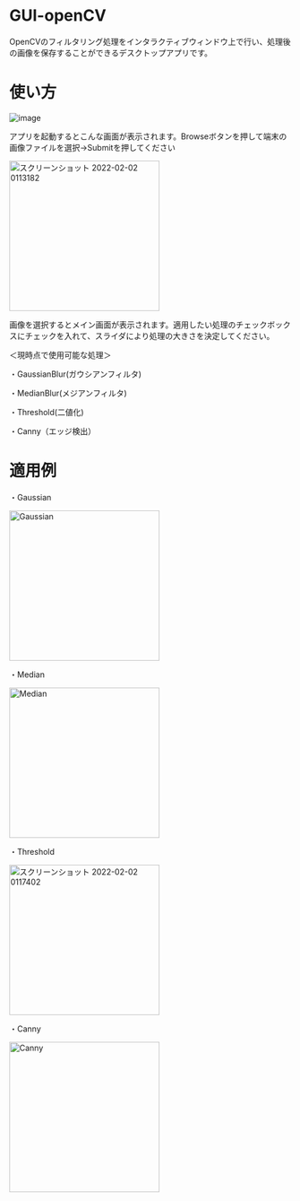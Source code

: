# GUI-openCV
OpenCVのフィルタリング処理をインタラクティブウィンドウ上で行い、処理後の画像を保存することができるデスクトップアプリです。

# 使い方


![image](https://user-images.githubusercontent.com/79455149/152005322-0790e2bc-10fe-4d7b-b6e9-7bc54775a43d.png)

アプリを起動するとこんな画面が表示されます。Browseボタンを押して端末の画像ファイルを選択→Submitを押してください

<img width="268" alt="スクリーンショット 2022-02-02 0113182" src="https://user-images.githubusercontent.com/79455149/152006285-335ec95f-a10c-4605-a82b-9f32d46c8582.png">

画像を選択するとメイン画面が表示されます。適用したい処理のチェックボックスにチェックを入れて、スライダにより処理の大きさを決定してください。

＜現時点で使用可能な処理＞

・GaussianBlur(ガウシアンフィルタ)

・MedianBlur(メジアンフィルタ)

・Threshold(二値化)

・Canny（エッジ検出）

# 適用例

・Gaussian

<img width="268" alt="Gaussian" src="https://user-images.githubusercontent.com/79455149/152008503-b0a69380-839d-4ba7-9a71-de9dcc9cf406.png">

・Median

<img width="268" alt="Median" src="https://user-images.githubusercontent.com/79455149/152008559-e5abea2f-100c-454a-80f9-a00ee79ea25b.png">

・Threshold

<img width="268" alt="スクリーンショット 2022-02-02 0117402" src="https://user-images.githubusercontent.com/79455149/152006991-48855e23-4f39-4bee-92b3-1ff78b2058a6.png">

・Canny

<img width="268" alt="Canny" src="https://user-images.githubusercontent.com/79455149/152008626-42b78909-0779-4bd9-a0b2-f5804a16ef62.png">
